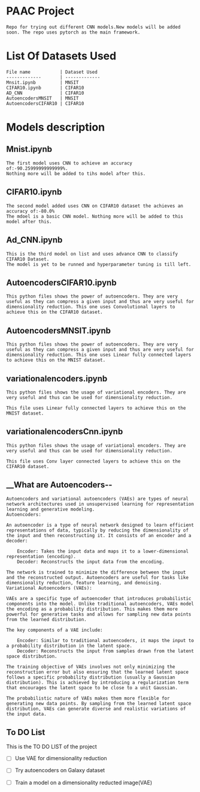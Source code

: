 # PAAC Project
    Repo for trying out different CNN models.New models will be added soon. The repo uses pytorch as the main framework.

# List Of Datasets Used

    File name           | Dataset Used
    -------------       | -------------
    Mnsit.ipynb         | MNSIT
    CIFAR10.ipynb       | CIFAR10
    AD_CNN              | CIFAR10
    AutoencodersMNSIT   | MNSIT
    AutoencodersCIFAR10 | CIFAR10

# __Models description__ #

## __Mnist.ipynb__ ##

    The first model uses CNN to achieve an accuracy of:-90.25999999999999%.
    Nothing more will be added to tihs model after this.

## __CIFAR10.ipynb__ ##

    The second model added uses CNN on CIFAR10 dataset the achieves an accuracy of:-80.0%
    The mdoel is a basic CNN model. Nothing more will be added to this model after this.

## __Ad_CNN.ipynb__ ##

    This is the third model on list and uses advance CNN to classify CIFAR10 Dataset.
    The model is yet to be runned and hyperparameter tuning is till left.

##  __AutoencodersCIFAR10.ipynb__ ##

    This python files shows the power of autoencoders. They are very useful as they can compress a given input and thus are very useful for dimensionality reduction. This one uses Convolutional layers to achieve this on the CIFAR10 dataset.
##  __AutoencodersMNSIT.ipynb__ ##

    This python files shows the power of autoencoders. They are very useful as they can compress a given input and thus are very useful for dimensionality reduction. This one uses Linear fully connected layers to achieve this on the MNIST dataset.

## __variationalencoders.ipynb__ ##

    This python files shows the usage of variational encoders. They are very useful and thus can be used for dimensionality reduction.

    This file uses Linear fully connected layers to achieve this on the MNIST dataset.

## __variationalencodersCnn.ipynb__ ##

    This python files shows the usage of variational encoders. They are very useful and thus can be used for dimensionality reduction.

    This file uses Conv layer connected layers to achieve this on the CIFAR10 dataset. 


## __What are Autoencoders-- ##
    Autoencoders and variational autoencoders (VAEs) are types of neural network architectures used in unsupervised learning for representation learning and generative modeling.
    Autoencoders:

    An autoencoder is a type of neural network designed to learn efficient representations of data, typically by reducing the dimensionality of the input and then reconstructing it. It consists of an encoder and a decoder:

        Encoder: Takes the input data and maps it to a lower-dimensional representation (encoding).
        Decoder: Reconstructs the input data from the encoding.

    The network is trained to minimize the difference between the input and the reconstructed output. Autoencoders are useful for tasks like dimensionality reduction, feature learning, and denoising.
    Variational Autoencoders (VAEs):

    VAEs are a specific type of autoencoder that introduces probabilistic components into the model. Unlike traditional autoencoders, VAEs model the encoding as a probability distribution. This makes them more powerful for generative tasks and allows for sampling new data points from the learned distribution.

    The key components of a VAE include:

        Encoder: Similar to traditional autoencoders, it maps the input to a probability distribution in the latent space.
        Decoder: Reconstructs the input from samples drawn from the latent space distribution.

    The training objective of VAEs involves not only minimizing the reconstruction error but also ensuring that the learned latent space follows a specific probability distribution (usually a Gaussian distribution). This is achieved by introducing a regularization term that encourages the latent space to be close to a unit Gaussian.
    
    The probabilistic nature of VAEs makes them more flexible for 
    generating new data points. By sampling from the learned latent space distribution, VAEs can generate diverse and realistic variations of the input data.
## __To DO List__ ##

This is the TO DO LIST of the project

-[ ] Use VAE for dimensionality reduction

-[ ]  Try autoencoders on Galaxy dataset

-[ ] Train a model on a dimensionality reducted image(VAE)

